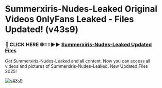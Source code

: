 # Summerxiris-Nudes-Leaked Original Videos 0nlyFans Leaked - Files Updated! (v43s9)

<h3>🔴 CLICK HERE 🌐==►► <a href="https://tinyurl.com/yc6ubb5a" rel="nofollow">Summerxiris-Nudes-Leaked Updated Files</a></h3>

Get Summerxiris-Nudes-Leaked and all content. Now you can access all videos and pictures of Summerxiris-Nudes-Leaked. New Updated Files 2025!

[![v43s9](https://i.imgur.com/7eu0CRL.gif)](https://tinyurl.com/yc6ubb5a)
